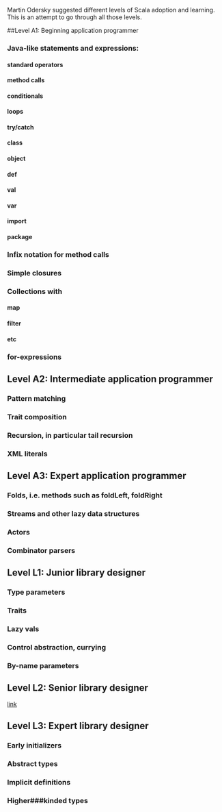 Martin Odersky suggested different levels of Scala adoption and learning.
This is an attempt to go through all those levels.

##Level A1: Beginning application programmer
### Java-like statements and expressions: 
#### standard operators
#### method calls
#### conditionals
#### loops
#### try/catch 
#### class
#### object
#### def
#### val
#### var
#### import
#### package
### Infix notation for method calls
### Simple closures
### Collections with 
#### map
#### filter
#### etc
### for-expressions
## Level A2: Intermediate application programmer
### Pattern matching
### Trait composition
### Recursion, in particular tail recursion
### XML literals
## Level A3: Expert application programmer
### Folds, i.e. methods such as foldLeft, foldRight
### Streams and other lazy data structures
### Actors
### Combinator parsers
## Level L1: Junior library designer
### Type parameters
### Traits
### Lazy vals
### Control abstraction, currying
### By-name parameters
## Level L2: Senior library designer
[link](/scala_levels/level_l2.html)
## Level L3: Expert library designer
### Early initializers
### Abstract types
### Implicit definitions
### Higher###kinded types
